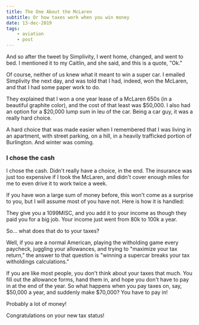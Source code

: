 ```yaml
---
title: The One About the McLaren
subtitle: Or how taxes work when you win money
date: 13-dec-2019
tags: 
    - aviation
    - post
---
```

And so after the tweet by Simplivity, I went home, changed, and went to bed. I mentioned it to my Caitlin, and she said, and this is a quote, "Ok." 

Of course, neither of us knew what it meant to win a super car. I emailed Simplivity the next day, and was told that I had, indeed, won the McLaren, and that I had some paper work to do.

They explained that I won a one year lease of a McLaren 650s (in a beautiful graphite color), and the cost of that least was $50,000. I also had an option for a $20,000 lump sum in leu of the car. Being a car guy, it was a really hard choice. 

A hard choice that was made easier when I remembered that I was living in an apartment, with street parking, on a hill, in a heavily trafficked portion of Burlington. And winter was coming. 

### I chose the cash

I chose the cash. Didn't really have a choice, in the end. The insurance was just too expensive if I took the McLaren, and didn't cover enough miles for me to even drive it to work twice a week. 

If you have won a large sum of money before, this won't come as a surprise to you, but I will assume most of you have not. Here is how it is handled:

They give you a 1099MISC, and you add it to your income as though they paid you for a big job. Your income just went from 80k to 100k a year. 

So... what does that do to your taxes?

Well, if you are a normal American, playing the witholding game every paycheck, juggling your allowances, and trying to "maximize your tax return," the answer to that question is "winning a supercar breaks your tax witholdings calculations." 

If you are like most people, you don't think about your taxes that much. You fill out the allowance forms, hand them in, and hope you don't have to pay in at the end of the year. So what happens when you pay taxes on, say, $50,000 a year, and suddenly make $70,000? You have to pay in! 

Probably a lot of money!

Congratulations on your new tax status!
